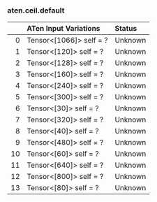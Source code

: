 ### aten.ceil.default
|    | ATen Input Variations   | Status   |
|---:|:------------------------|:---------|
|  0 | Tensor<[1066]> self = ? | Unknown  |
|  1 | Tensor<[120]> self = ?  | Unknown  |
|  2 | Tensor<[128]> self = ?  | Unknown  |
|  3 | Tensor<[160]> self = ?  | Unknown  |
|  4 | Tensor<[240]> self = ?  | Unknown  |
|  5 | Tensor<[300]> self = ?  | Unknown  |
|  6 | Tensor<[30]> self = ?   | Unknown  |
|  7 | Tensor<[320]> self = ?  | Unknown  |
|  8 | Tensor<[40]> self = ?   | Unknown  |
|  9 | Tensor<[480]> self = ?  | Unknown  |
| 10 | Tensor<[60]> self = ?   | Unknown  |
| 11 | Tensor<[640]> self = ?  | Unknown  |
| 12 | Tensor<[800]> self = ?  | Unknown  |
| 13 | Tensor<[80]> self = ?   | Unknown  |

